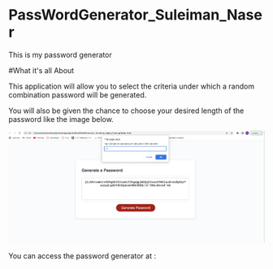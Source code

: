# PassWordGenerator_Suleiman_Naser
This is my password generator

#What it's all About

This application will allow you to select the criteria under which a random combination password will be generated.

You will also be given the chance to choose your desired length of the password like the image below.

![](images/password_screenshot.png)

You can access the password generator at : 